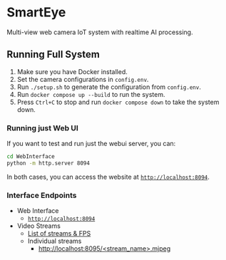 # SmartEye
 Multi-view web camera IoT system with realtime AI processing.

<!-- TODO: fill in README.md -->

## Running Full System
1. Make sure you have Docker installed.
2. Set the camera configurations in `config.env`.
2. Run `./setup.sh` to generate the configuration from `config.env`.
3. Run `docker compose up --build` to run the system.
4. Press `Ctrl+C` to stop and run `docker compose down` to take the system down.

### Running just Web UI
If you want to test and run just the webui server, you can:
```bash
cd WebInterface
python -m http.server 8094
```
In both cases, you can access the website at [`http://localhost:8094`](http://localhost:8094).

### Interface Endpoints
- Web Interface
    - [`http://localhost:8094`](http://localhost:8094)
- Video Streams
    - [List of streams & FPS](http://localhost:8095/list)
    - Individual streams
        - [http://localhost:8095/<stream_name>.mjpeg](http://localhost:8095/.mjpeg)
<!-- TODO: add API Server endpoints -->

<!-- ## Project Directory Structure -->
<!-- TODO: explanation of project directory structure -->

<!-- ## Explanation of Docker System -->
<!-- TODO: explanation of Docker system -->
<!-- TODO: explanation of packaging containers for each programming language -->